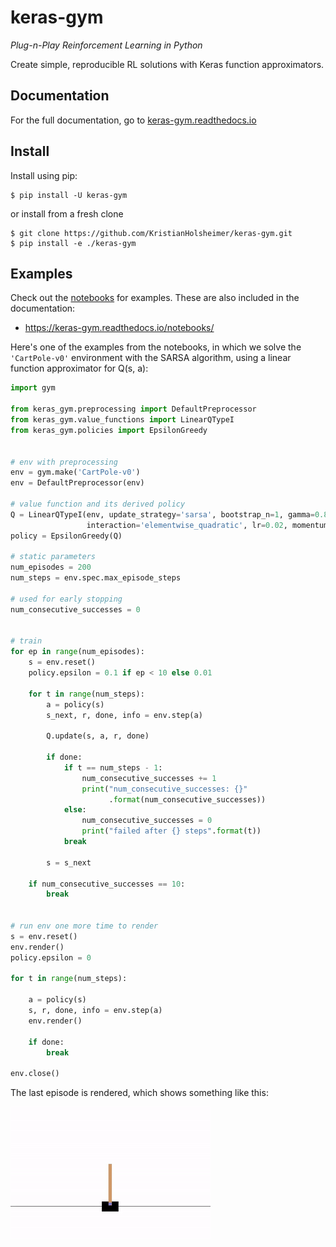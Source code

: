 # keras-gym
*Plug-n-Play Reinforcement Learning in Python*


Create simple, reproducible RL solutions with Keras function approximators.


## Documentation

For the full documentation, go to
[keras-gym.readthedocs.io](https://keras-gym.readthedocs.io/)


## Install

Install using pip:

```
$ pip install -U keras-gym
```
or install from a fresh clone
```
$ git clone https://github.com/KristianHolsheimer/keras-gym.git
$ pip install -e ./keras-gym
```

## Examples

Check out the [notebooks](notebooks/) for examples. These are also included in
the documentation:

* https://keras-gym.readthedocs.io/notebooks/



Here's one of the examples from the notebooks, in which we solve the
`'CartPole-v0'` environment with the SARSA algorithm, using a linear function
approximator for Q(s, a):


```python
import gym

from keras_gym.preprocessing import DefaultPreprocessor
from keras_gym.value_functions import LinearQTypeI
from keras_gym.policies import EpsilonGreedy


# env with preprocessing
env = gym.make('CartPole-v0')
env = DefaultPreprocessor(env)

# value function and its derived policy
Q = LinearQTypeI(env, update_strategy='sarsa', bootstrap_n=1, gamma=0.8,
                 interaction='elementwise_quadratic', lr=0.02, momentum=0.9)
policy = EpsilonGreedy(Q)

# static parameters
num_episodes = 200
num_steps = env.spec.max_episode_steps

# used for early stopping
num_consecutive_successes = 0


# train
for ep in range(num_episodes):
    s = env.reset()
    policy.epsilon = 0.1 if ep < 10 else 0.01

    for t in range(num_steps):
        a = policy(s)
        s_next, r, done, info = env.step(a)

        Q.update(s, a, r, done)

        if done:
            if t == num_steps - 1:
                num_consecutive_successes += 1
                print("num_consecutive_successes: {}"
                      .format(num_consecutive_successes))
            else:
                num_consecutive_successes = 0
                print("failed after {} steps".format(t))
            break

        s = s_next

    if num_consecutive_successes == 10:
        break


# run env one more time to render
s = env.reset()
env.render()
policy.epsilon = 0

for t in range(num_steps):

    a = policy(s)
    s, r, done, info = env.step(a)
    env.render()

    if done:
        break

env.close()

```

The last episode is rendered, which shows something like this:

![cartpole_video](doc/_static/img/cartpole.gif)

